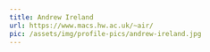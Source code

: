 ```yaml
---
title: Andrew Ireland
url: https://www.macs.hw.ac.uk/~air/
pic: /assets/img/profile-pics/andrew-ireland.jpg
---
```


